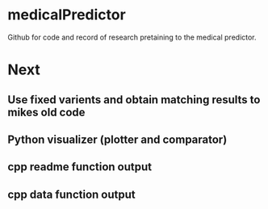 # medicalPredictor
Github for code and record of research pretaining to the medical predictor.

# Next
## Use fixed varients and obtain matching results to mikes old code
## Python visualizer (plotter and comparator)
## cpp readme function output
## cpp data function output
